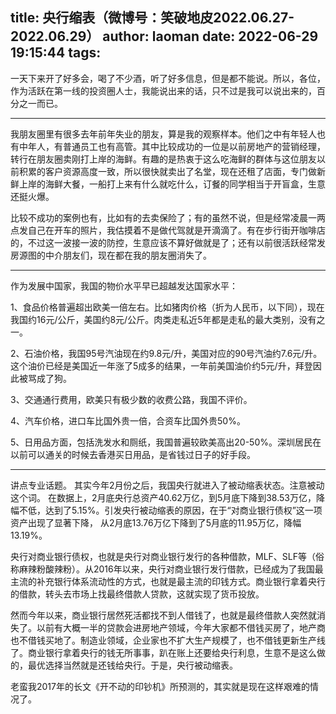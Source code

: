 title: 央行缩表（微博号：笑破地皮2022.06.27-2022.06.29）
author: laoman
date: 2022-06-29 19:15:44
tags:
---
一天下来开了好多会，喝了不少酒，听了好多信息，<!-- more-->但是都不能说。所以，各位，作为活跃在第一线的投资圈人士，我能说出来的话，只不过是我可以说出来的，百分之一而已。 
- - - 
我朋友圈里有很多去年前年失业的朋友，算是我的观察样本。他们之中有年轻人也有中年人，有普通员工也有高管。其中比较成功的一位是以前房地产的营销经理，转行在朋友圈卖刚打上岸的海鲜。有趣的是热衷于这么吃海鲜的群体与这位朋友以前积累的客户资源高度一致，所以很快就卖出了名堂，现在还租了店面，专门做新鲜上岸的海鲜大餐，一船打上来有什么就吃什么，订餐的同学相当于开盲盒，生意还挺火爆。

比较不成功的案例也有，比如有的去卖保险了；有的虽然不说，但是经常凌晨一两点发自己在开车的照片，我估摸着不是做代驾就是开滴滴了。有在步行街开咖啡店的，不过这一波接一波的防控，生意应该不算好做就是了；还有以前很活跃经常发房源图的中介朋友们，现在都在我的朋友圈消失了。
- - - 
作为发展中国家，我国的物价水平早已超越发达国家水平：

1、食品价格普遍超出欧美一倍左右。比如猪肉价格（折为人民币，以下同），现在我国约16元/公斤，美国约8元/公斤。肉类走私近5年都是走私的最大类别，没有之一。

2、石油价格，我国95号汽油现在约9.8元/升，美国对应的90号汽油约7.6元/升。这个油价已经是美国近一年涨了5成多的结果，一年前美国油价约5元/升，拜登因此被骂成了狗。

3、交通通行费用，欧美只有极少数的收费公路，我国不评价。

4、汽车价格，进口车比国外贵一倍，合资车比国外贵50%。

5、日用品方面，包括洗发水和厕纸，我国普遍较欧美高出20-50%。深圳居民在以前可以通关的时候去香港买日用品，是省钱过日子的好手段。
- - - 
讲点专业话题。
其实今年2月份之后，我国央行就进入了被动缩表状态。注意被动这个词。
在数据上，2月底央行总资产40.62万亿，到5月底下降到38.53万亿，降幅不低，达到了5.15%。引发央行被动缩表的原因，在于“对商业银行债权”这一项资产出现了显著下降， 从2月底13.76万亿下降到了5月底的11.95万亿，降幅13.19%。

央行对商业银行债权，也就是央行对商业银行发行的各种借款，MLF、SLF等（俗称麻辣粉酸辣粉）。从2016年以来，央行对商业银行发行借款，已经成为了我国最主流的补充银行体系流动性的方式，也就是最主流的印钱方式。商业银行拿着央行的借款，转头去市场上找最终借款人贷款，这就实现了货币投放。

然而今年以来，商业银行居然死活都找不到人借钱了，也就是最终借款人突然就消失了。以前有大概一半的贷款会进房地产领域，今年大家都不借钱买房了，地产商也不借钱买地了。制造业领域，企业家也不扩大生产规模了，也不借钱更新生产线了。商业银行拿着央行的钱无所事事，趴在账上还要给央行利息，生意不是这么做的，最优选择当然就是还钱给央行。于是，央行被动缩表。

老蛮我2017年的长文《开不动的印钞机》所预测的，其实就是现在这样艰难的情况了。